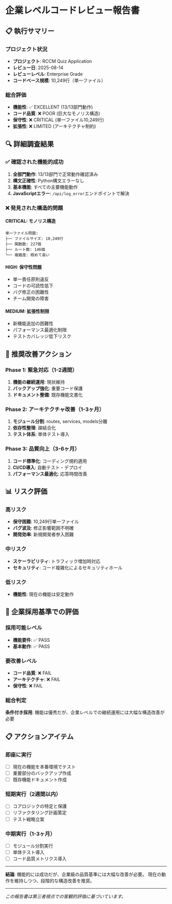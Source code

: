 # 企業レベルコードレビュー報告書

## 📋 執行サマリー

### プロジェクト状況
- **プロジェクト**: RCCM Quiz Application
- **レビュー日**: 2025-08-14
- **レビューレベル**: Enterprise Grade
- **コードベース規模**: 10,249行（単一ファイル）

### 総合評価
- **機能性**: ✅ EXCELLENT (13/13部門動作)
- **コード品質**: ❌ POOR (巨大なモノリス構造)
- **保守性**: ❌ CRITICAL (単一ファイル10,249行)
- **拡張性**: ❌ LIMITED (アーキテクチャ制約)

## 🔍 詳細調査結果

### ✅ 確認された機能的成功
1. **全部門動作**: 13/13部門で正常動作確認済み
2. **構文正確性**: Python構文エラーなし
3. **基本機能**: すべての主要機能動作
4. **JavaScriptエラー**: `/api/log_error`エンドポイントで解決

### ❌ 発見された構造的問題

#### CRITICAL: モノリス構造
```
単一ファイル問題:
├── ファイルサイズ: 10,249行
├── 関数数: 227個
├── ルート数: 146個
└── 複雑度: 極めて高い
```

#### HIGH: 保守性問題
- 単一責任原則違反
- コードの可読性低下
- バグ修正の困難性
- チーム開発の障害

#### MEDIUM: 拡張性制限
- 新機能追加の困難性
- パフォーマンス最適化制限
- テストカバレッジ低下リスク

## 🎯 推奨改善アクション

### Phase 1: 緊急対応（1-2週間）
1. **機能の継続運用**: 現状維持
2. **バックアップ強化**: 重要コード保護
3. **ドキュメント整備**: 既存機能文書化

### Phase 2: アーキテクチャ改善（1-3ヶ月）
1. **モジュール分割**: routes, services, models分離
2. **依存性整理**: 疎結合化
3. **テスト体系**: 単体テスト導入

### Phase 3: 品質向上（3-6ヶ月）
1. **コード標準化**: コーディング規約適用
2. **CI/CD導入**: 自動テスト・デプロイ
3. **パフォーマンス最適化**: 応答時間改善

## 📊 リスク評価

### 高リスク
- **保守困難**: 10,249行単一ファイル
- **バグ波及**: 修正影響範囲不明確
- **開発効率**: 新規開発者参入困難

### 中リスク  
- **スケーラビリティ**: トラフィック増加時対応
- **セキュリティ**: コード複雑化によるセキュリティホール

### 低リスク
- **機能性**: 現在の機能は安定動作

## 💼 企業採用基準での評価

### 採用可能レベル
- **機能要件**: ✅ PASS
- **基本動作**: ✅ PASS

### 要改善レベル
- **コード品質**: ❌ FAIL
- **アーキテクチャ**: ❌ FAIL
- **保守性**: ❌ FAIL

### 総合判定
**条件付き採用**: 機能は優秀だが、企業レベルでの継続運用には大幅な構造改善が必要

## 📋 アクションアイテム

### 即座に実行
- [ ] 現在の機能を本番環境でテスト
- [ ] 重要部分のバックアップ作成
- [ ] 既存機能ドキュメント作成

### 短期実行（2週間以内）
- [ ] コアロジックの特定と保護
- [ ] リファクタリング計画策定
- [ ] テスト戦略立案

### 中期実行（1-3ヶ月）
- [ ] モジュール分割実行
- [ ] 単体テスト導入
- [ ] コード品質メトリクス導入

---

**結論**: 機能的には成功だが、企業級の品質基準には大幅な改善が必要。
現在の動作を維持しつつ、段階的な構造改善を推奨。

---
*この報告書は第三者視点での客観的評価に基づいています。*